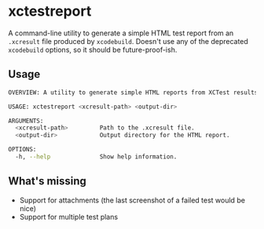 # xctestreport

A command-line utility to generate a simple HTML test report from an `.xcresult` file produced by `xcodebuild`. Doesn't use any of the deprecated `xcodebuild` options, so it should be future-proof-ish.

## Usage

```bash
OVERVIEW: A utility to generate simple HTML reports from XCTest results.

USAGE: xctestreport <xcresult-path> <output-dir>

ARGUMENTS:
  <xcresult-path>         Path to the .xcresult file.
  <output-dir>            Output directory for the HTML report.

OPTIONS:
  -h, --help              Show help information.
```

## What's missing

- Support for attachments (the last screenshot of a failed test would be nice)
- Support for multiple test plans